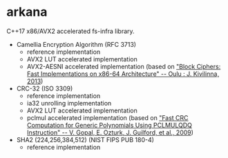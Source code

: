 arkana
======

C++17 x86/AVX2 accelerated fs-infra library.

* Camellia Encryption Algorithm (RFC 3713)
  - reference implementation
  - AVX2 LUT accelerated implementation
  - AVX2-AESNI accelerated implementation (based on ["Block Ciphers: Fast Implementations on x86-64 Architecture" -- Oulu : J. Kivilinna, 2013](http://jultika.oulu.fi/Record/nbnfioulu-201305311409))
* CRC-32 (ISO 3309)
  - reference implementation
  - ia32 unrolling implementation
  - AVX2 LUT accelerated implementation
  - pclmul accelerated implementation (based on ["Fast CRC Computation for Generic Polynomials Using PCLMULQDQ Instruction"  -- V. Gopal, E. Ozturk, J. Guilford, et al., 2009](https://www.intel.com/content/dam/www/public/us/en/documents/white-papers/fast-crc-computation-generic-polynomials-pclmulqdq-paper.pdf))
* SHA2 (224,256,384,512) (NIST FIPS PUB 180-4)
  - reference implementation

